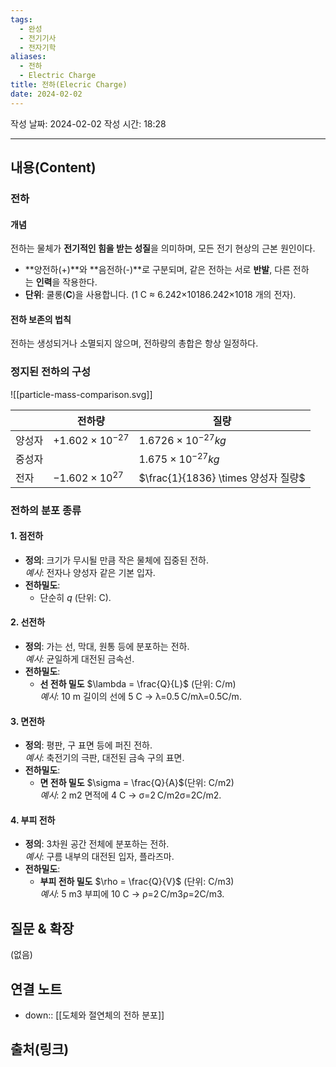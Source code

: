 ```yaml
---
tags:
  - 완성
  - 전기기사
  - 전자기학
aliases:
  - 전하
  - Electric Charge
title: 전하(Elecric Charge)
date: 2024-02-02
---
```

작성 날짜: 2024-02-02
작성 시간: 18:28


----
## 내용(Content)
### 전하


#### 개념

전하는 물체가 **전기적인 힘을 받는 성질**을 의미하며, 모든 전기 현상의 근본 원인이다.

- **양전하(+)**와 **음전하(-)**로 구분되며, 같은 전하는 서로 **반발**, 다른 전하는 **인력**을 작용한다.
- **단위**: 쿨롱(**C**)을 사용합니다. (1 C ≈ 6.242×10186.242×1018 개의 전자).


#### 전하 보존의 법칙

전하는 생성되거나 소멸되지 않으며, 전하량의 총합은 항상 일정하다.




### 정지된 전하의 구성

![[particle-mass-comparison.svg]]


|     | 전하량                      | 질량                             |
| --- | ------------------------ | ------------------------------ |
| 양성자 | $+1.602 \times 10^{-27}$ | $1.6726 \times 10^{-27}kg$     |
| 중성자 |                          | $1.675 \times 10^{-27}kg$      |
| 전자  | $-1.602 \times 10^{27}$  | $\frac{1}{1836} \times 양성자 질량$ |

### 전하의 분포 종류

#### 1. 점전하
- **정의**: 크기가 무시될 만큼 작은 물체에 집중된 전하.  
    _예시_: 전자나 양성자 같은 기본 입자.
- **전하밀도**:
    - 단순히 $q$ (단위: C).
#### 2. 선전하
- **정의**: 가는 선, 막대, 원통 등에 분포하는 전하.  
    _예시_: 균일하게 대전된 금속선.
- **전하밀도**:
    - **선 전하 밀도** $\lambda = \frac{Q}{L}$ (단위: C/m)  
        _예시_: 10 m 길이의 선에 5 C → λ=0.5 C/mλ=0.5C/m.
#### 3. 면전하
- **정의**: 평판, 구 표면 등에 퍼진 전하.  
    _예시_: 축전기의 극판, 대전된 금속 구의 표면.
- **전하밀도**:
    - **면 전하 밀도** $\sigma = \frac{Q}{A}$(단위: C/m2)  
        _예시_: 2 m2 면적에 4 C → σ=2 C/m2σ=2C/m2.

#### 4. 부피 전하
- **정의**: 3차원 공간 전체에 분포하는 전하.  
    _예시_: 구름 내부의 대전된 입자, 플라즈마.
- **전하밀도**:
    - **부피 전하 밀도** $\rho = \frac{Q}{V}$ (단위: C/m3)  
        _예시_: 5 m3 부피에 10 C → ρ=2 C/m3ρ=2C/m3.




## 질문 & 확장

(없음)

## 연결 노트

- down:: [[도체와 절연체의 전하 분포]]

## 출처(링크)


